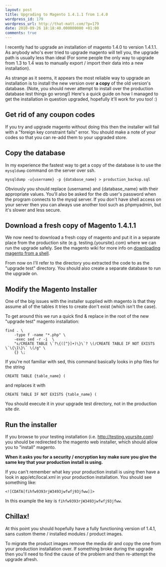 ```yaml
---
layout: post
title: Upgrading to Magento 1.4.1.1 from 1.4.0
wordpress_id: 179
wordpress_url: http://that-matt.com/?p=179
date: 2010-09-26 18:18:40.000000000 +01:00
comments: true
---
```

I recently had to upgrade an installation of magento 1.4.0 to version 1.4.1.1. 
As anybody who's ever tried to upgrade magento will tell you, the upgrade path 
is usually less than ideal (For some people the only way to upgrade from 1.3 to 
1.4 was to manually export / import their data into a new installation).

As strange as it seems, it appears the most reliable way to upgrade an installation 
is to install the new version over **a copy** of the old version's database. 
(Note, you should never attempt to install over the production database lest 
things go wrong!) Here's a quick guide on how I managed to get the installation 
in question upgraded, hopefully it'll work for you too! :)

<!-- more -->

## Get rid of any coupon codes

If you try and upgrade magento without doing this then the installer will fail 
with a "foreign key constraint fails" error. 
You should make a note of your codes so that you can re-add them to your 
upgraded store.

## Copy the database

In my experience the fastest way to get a copy of the database is to use the
`mysqldump` command on the server over ssh.

    mysqldump -u{username} -p {database_name} > production_backup.sql

Obviously you should replace {username} and {database\_name} with their 
appropriate values. You'll also be asked for the db user's password when the 
program connects to the mysql server. If you don't have shell access on your 
server then you can always use another tool such as phpmyadmin, but it's slower 
and less secure.

## Download a fresh copy of Magento 1.4.1.1

We now need to download a fresh copy of magento and put it in a separate place 
from the production site (e.g. testing.{yoursite}.com) where we can run the 
upgrade safely. See the magento wiki for more info on 
[downloading magento from a shell][magento-shell-install].

From now on I'll refer to the directory you extracted the code to as the 
"upgrade test" directory. 
You should also create a separate database to run the upgrade on.

## Modify the Magento Installer

One of the big issues with the installer supplied with magento is that they 
assume all of the tables it tries to create don't exist (which isn't the case).

To get around this we run a quick find & replace in the root of the new "upgrade test" magento installation:

    find . \
        -type f -name "*.php" \
        -exec sed -r -i  \
        "s/CREATE TABLE \`?\{([^}]+)\}\`? \(/CREATE TABLE IF NOT EXISTS \`\{\1\}\` \(/g" \
        {} \;

If you're not familiar with sed, this command basically looks in php files for 
the string 

	CREATE TABLE {table_name} (

and replaces it with 

	CREATE TABLE IF NOT EXISTS {table_name} (

You should execute it in your upgrade test directory, not in the production site dir.

## Run the installer

If you browse to your testing installation (i.e. http://testing.yoursite.com) 
you should be redirected to the magento web installer, which should allow you to 
"install" magento. 

**When it asks you for a security / encryption key make sure you give the same key that your production install is using.** 

If you can't remember what key your production install is using then have a look 
in app/etc/local.xml in your production installation. You should see something like:

	<![CDATA[fihfw9393rjW3493jwfwfj93jfww]]>

In this example the key is `fihfw9393rjW3493jwfwfj93jfww`.

## Chillax!

At this point you should hopefully have a fully functioning version of 1.4.1, 
sans custom theme / installed modules / product images. 

To migrate the product images remove the media dir and copy the one from your 
production installation over. If something broke during the upgrade then you'll 
need to find the cause of the problem and then re-attempt the upgrade afresh.

[magento-shell-install]: http://www.magentocommerce.com/wiki/groups/227/installing_magento_via_shell_ssh